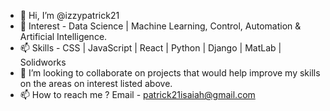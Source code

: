 - 👋 Hi, I’m @izzypatrick21
- 👀 Interest - Data Science | Machine Learning, Control, Automation & Artificial Intelligence.
- 📫 Skills -  CSS | JavaScript | React | Python | Django | MatLab | Solidworks 
- 🌱 I’m looking to collaborate on projects that would help improve my skills on the areas on interest listed above.
- 📫 How to reach me ? Email - patrick21isaiah@gmail.com

<!----
izzypatrick21/izzypatrick21 is a ✨ special ✨ repository because its `README.md` (this file) appears on your GitHub profile.
You can click the Preview link to take a look at your changes.
---->

